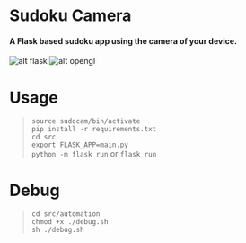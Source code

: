# Sudoku Camera


#### A Flask based sudoku app using the camera of your device.


![alt flask](https://img.stackshare.io/service/1001/flask.jpg)
![alt opengl](https://img.stackshare.io/service/1293/opencv-logo-64x64.png)

# Usage

> `source sudocam/bin/activate`\
> `pip install -r requirements.txt`\
> `cd src`\
> `export FLASK_APP=main.py`\
> `python -m flask run` or `flask run`



# Debug

> `cd src/automation`\
> `chmod +x ./debug.sh`\
> `sh ./debug.sh`
